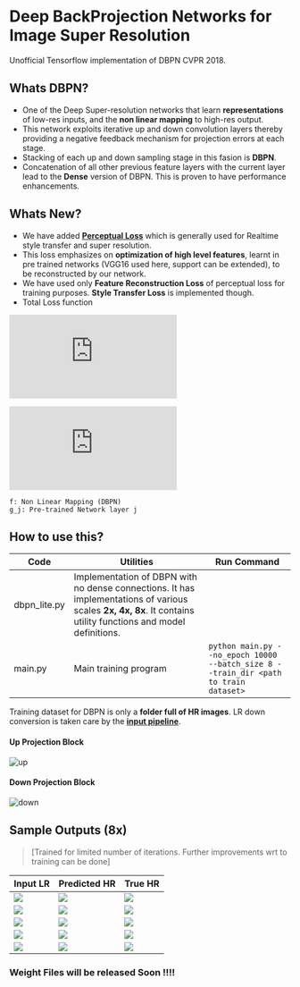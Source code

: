 # Deep BackProjection Networks for Image Super Resolution

Unofficial Tensorflow implementation of DBPN CVPR 2018.

## Whats DBPN?

- One of the Deep Super-resolution networks that learn **representations** of low-res inputs, and the **non linear mapping** to high-res output.
- This network exploits iterative up and down convolution layers thereby providing a negative feedback mechanism for projection errors at each stage.
- Stacking of each up and down sampling stage in this fasion is **DBPN**.
- Concatenation of all other previous feature layers with the current layer lead to the **Dense** version of DBPN. This is proven to have performance enhancements. 

## Whats New?

- We have added [**Perceptual Loss**](https://arxiv.org/abs/1603.08155) which is generally used for Realtime style transfer and super resolution.
- This loss emphasizes on **optimization of high level features**,  learnt in pre trained networks (VGG16 used here, support can be extended), to be reconstructed by our network.
- We have used only **Feature Reconstruction Loss** of perceptual loss for training purposes. **Style Transfer Loss** is implemented though.
- Total Loss function

![](https://latex.codecogs.com/gif.latex?%5Cmathcal%7BL%7D_%7Btotal%7D%20%3D%20%5Cmathcal%7BL%7D_%7BImage%5C%20Reconstruction%7D%20&plus;%20%5Clambda%20%5Cmathcal%7BL%7D_%7BFeature%5C%20Reconstruction%7D)


![](https://latex.codecogs.com/gif.latex?%5Cmathcal%7BL%7D_%7Btotal%7D%20%3D%20%5Csum_i%7C%7C%20f%28x_i%29%20-%20y_i%20%7C%7C_2%5E2%20&plus;%20%5Clambda%20%5Csum_i%5Csum_j%7C%7Cg_j%28f%28x_i%29%29%20-%20g_j%28y_i%29%7C%7C_2%5E2)

    f: Non Linear Mapping (DBPN)
    g_j: Pre-trained Network layer j


## How to use this?

|Code|Utilities|Run Command|
---|---|---
dbpn_lite.py| Implementation of DBPN with no dense connections. It has implementations of various scales **2x, 4x, 8x**. It contains utility functions and model definitions.|
main.py | Main training program | `python main.py --no_epoch 10000 --batch_size 8 --train_dir <path to train dataset>`

Training dataset for DBPN is only a **folder full of HR images**. LR down conversion is taken care by the [**input pipeline**](https://github.com/tlokeshkumar/tf-data-input-pipeline).  

#### Up Projection Block
![up](images/graphs/up.png)

#### Down Projection Block
![down](images/graphs/down.png)

## Sample Outputs (8x) 
> [Trained for limited number of iterations. Further improvements wrt to training can be done]

|Input LR| Predicted HR| True HR|
-|-|-|
![](images/pair1/car_lr.png)|![](images/pair1/car_pred.png)|![](images/pair1/car_hr.png)|
![](images/pair1/house_lr.png)|![](images/pair1/house_pred.png)|![](images/pair1/house_hr.png)|
![](images/pair1/fence_lr.png)|![](images/pair1/fence_pred.png)|![](images/pair1/fence_hr.png)|
![](images/pair1/plant_lr.png)|![](images/pair1/plant_pred.png)|![](images/pair1/plant_hr.png)|
![](images/pair1/wall_lr.png)|![](images/pair1/wall_pred.png)|![](images/pair1/wall_hr.png)|


### Weight Files will be released Soon !!!!